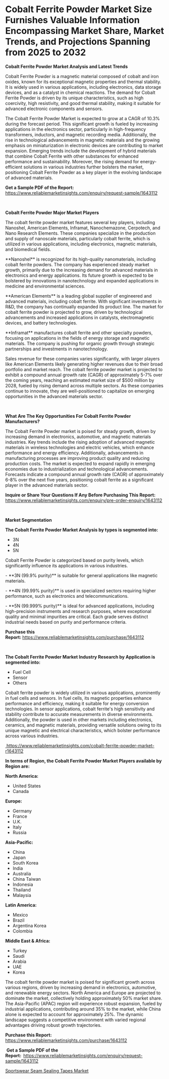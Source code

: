 <p><h1>Cobalt Ferrite Powder Market Size Furnishes Valuable Information Encompassing Market Share, Market Trends, and Projections Spanning from 2025 to 2032</h1></p><p><strong>Cobalt Ferrite Powder Market Analysis and Latest Trends</strong></p>
<p><p>Cobalt Ferrite Powder is a magnetic material composed of cobalt and iron oxides, known for its exceptional magnetic properties and thermal stability. It is widely used in various applications, including electronics, data storage devices, and as a catalyst in chemical reactions. The demand for Cobalt Ferrite Powder is driven by its unique characteristics, such as high coercivity, high resistivity, and good thermal stability, making it suitable for advanced electronic components and sensors.</p><p>The Cobalt Ferrite Powder Market is expected to grow at a CAGR of 10.3% during the forecast period. This significant growth is fueled by increasing applications in the electronics sector, particularly in high-frequency transformers, inductors, and magnetic recording media. Additionally, the rise in technological advancements in magnetic materials and the growing emphasis on miniaturization in electronic devices are contributing to market expansion. Emerging trends include the development of hybrid materials that combine Cobalt Ferrite with other substances for enhanced performance and sustainability. Moreover, the rising demand for energy-efficient solutions in various industries further bolsters the market, positioning Cobalt Ferrite Powder as a key player in the evolving landscape of advanced materials.</p></p>
<p><strong>Get a Sample PDF of the Report:&nbsp;</strong> <a href="https://www.reliablemarketinsights.com/enquiry/request-sample/1643112?utm_campaign=1894&utm_medium=2&utm_source=Github&utm_content=ia&utm_term=12012025&utm_id=cobalt-ferrite-powder">https://www.reliablemarketinsights.com/enquiry/request-sample/1643112</a></p>
<p>&nbsp;</p>
<p><strong>Cobalt Ferrite Powder Major Market Players</strong></p>
<p><p>The cobalt ferrite powder market features several key players, including Nanoshel, American Elements, Inframat, Nanochemazone, Cerpotech, and Nano Research Elements. These companies specialize in the production and supply of nanoscale materials, particularly cobalt ferrite, which is utilized in various applications, including electronics, magnetic materials, and biomedical fields.</p><p>**Nanoshel** is recognized for its high-quality nanomaterials, including cobalt ferrite powders. The company has experienced steady market growth, primarily due to the increasing demand for advanced materials in electronics and energy applications. Its future growth is expected to be bolstered by innovations in nanotechnology and expanded applications in medicine and environmental sciences.</p><p>**American Elements** is a leading global supplier of engineered and advanced materials, including cobalt ferrite. With significant investments in R&D, the company has continually expanded its product line. The market for cobalt ferrite powder is projected to grow, driven by technological advancements and increased applications in catalysts, electromagnetic devices, and battery technologies.</p><p>**Inframat** manufactures cobalt ferrite and other specialty powders, focusing on applications in the fields of energy storage and magnetic materials. The company is pushing for organic growth through strategic partnerships and investments in nanotechnology.</p><p>Sales revenue for these companies varies significantly, with larger players like American Elements likely generating higher revenues due to their broad portfolio and market reach. The cobalt ferrite powder market is projected to exhibit a compound annual growth rate (CAGR) of approximately 5-7% over the coming years, reaching an estimated market size of $500 million by 2028, fueled by rising demand across multiple sectors. As these companies continue to innovate, they are well-positioned to capitalize on emerging opportunities in the advanced materials sector.</p></p>
<p>&nbsp;</p>
<p><strong>What Are The Key Opportunities For Cobalt Ferrite Powder Manufacturers?</strong></p>
<p><p>The Cobalt Ferrite Powder market is poised for steady growth, driven by increasing demand in electronics, automotive, and magnetic materials industries. Key trends include the rising adoption of advanced magnetic materials in wireless technologies and electric vehicles, which enhance performance and energy efficiency. Additionally, advancements in manufacturing processes are improving product quality and reducing production costs. The market is expected to expand rapidly in emerging economies due to industrialization and technological advancements. Forecasts indicate a compound annual growth rate (CAGR) of approximately 6-8% over the next five years, positioning cobalt ferrite as a significant player in the advanced materials sector.</p></p>
<p><strong>Inquire or Share Your Questions If Any Before Purchasing This Report:</strong> <a href="https://www.reliablemarketinsights.com/enquiry/pre-order-enquiry/1643112?utm_campaign=1894&utm_medium=2&utm_source=Github&utm_content=ia&utm_term=12012025&utm_id=cobalt-ferrite-powder">https://www.reliablemarketinsights.com/enquiry/pre-order-enquiry/1643112</a></p>
<p>&nbsp;</p>
<p><strong>Market Segmentation</strong></p>
<p><strong>The Cobalt Ferrite Powder Market Analysis by types is segmented into:</strong></p>
<p><ul><li>3N</li><li>4N</li><li>5N</li></ul></p>
<p><p>Cobalt Ferrite Powder is categorized based on purity levels, which significantly influence its applications in various industries. </p><p>- **3N (99.9% purity)** is suitable for general applications like magnetic materials.</p><p>- **4N (99.99% purity)** is used in specialized sectors requiring higher performance, such as electronics and telecommunications.</p><p>- **5N (99.999% purity)** is ideal for advanced applications, including high-precision instruments and research purposes, where exceptional quality and minimal impurities are critical. Each grade serves distinct industrial needs based on purity and performance criteria.</p></p>
<p><strong>Purchase this Report:&nbsp;</strong><a href="https://www.reliablemarketinsights.com/purchase/1643112?utm_campaign=1894&utm_medium=2&utm_source=Github&utm_content=ia&utm_term=12012025&utm_id=cobalt-ferrite-powder">https://www.reliablemarketinsights.com/purchase/1643112</a></p>
<p>&nbsp;</p>
<p><strong>The Cobalt Ferrite Powder Market Industry Research by Application is segmented into:</strong></p>
<p><ul><li>Fuel Cell</li><li>Sensor</li><li>Others</li></ul></p>
<p><p>Cobalt ferrite powder is widely utilized in various applications, prominently in fuel cells and sensors. In fuel cells, its magnetic properties enhance performance and efficiency, making it suitable for energy conversion technologies. In sensor applications, cobalt ferrite's high sensitivity and stability contribute to accurate measurements in diverse environments. Additionally, the powder is used in other markets including electronics, ceramics, and magnetic materials, providing versatile solutions owing to its unique magnetic and electrical characteristics, which bolster performance across various industries.</p></p>
<p><a href="https://www.reliablemarketinsights.com/cobalt-ferrite-powder-market-r1643112?utm_campaign=1894&utm_medium=2&utm_source=Github&utm_content=ia&utm_term=12012025&utm_id=cobalt-ferrite-powder">&nbsp;https://www.reliablemarketinsights.com/cobalt-ferrite-powder-market-r1643112</a></p>
<p><strong>In terms of Region, the Cobalt Ferrite Powder Market Players available by Region are:</strong></p>
<p>
    <p> <strong> North America: </strong>
        <ul>
            <li>United States</li>
            <li>Canada</li>
        </ul>
        </p> 
    <p> <strong> Europe: </strong>
        <ul>
            <li>Germany</li>
            <li>France</li>
            <li>U.K.</li>
            <li>Italy</li>
            <li>Russia</li>
        </ul>
        </p> 
    <p> <strong> Asia-Pacific: </strong>
        <ul>
            <li>China</li>
            <li>Japan</li>
            <li>South Korea</li>
            <li>India</li>
            <li>Australia</li>
            <li>China Taiwan</li>
            <li>Indonesia</li>
            <li>Thailand</li>
            <li>Malaysia</li>
        </ul>
        </p> 
    <p> <strong> Latin America: </strong>
        <ul>
            <li>Mexico</li>
            <li>Brazil</li>
            <li>Argentina Korea</li>
            <li>Colombia</li>
        </ul>
        </p> 
    <p> <strong> Middle East & Africa: </strong>
        <ul>
            <li>Turkey</li>
            <li>Saudi</li>
            <li>Arabia</li>
            <li>UAE</li>
            <li>Korea</li>
        </ul>
    </p>
    </p>
<p><p>The cobalt ferrite powder market is poised for significant growth across various regions, driven by increasing demand in electronics, automotive, and renewable energy sectors. North America and Europe are projected to dominate the market, collectively holding approximately 50% market share. The Asia-Pacific (APAC) region will experience robust expansion, fueled by industrial applications, contributing around 35% to the market, while China alone is expected to account for approximately 25%. The dynamic landscape suggests a competitive environment with varied regional advantages driving robust growth trajectories.</p></p>
<p><strong>Purchase this Report: </strong><a href="https://www.reliablemarketinsights.com/purchase/1643112?utm_campaign=1894&utm_medium=2&utm_source=Github&utm_content=ia&utm_term=12012025&utm_id=cobalt-ferrite-powder">https://www.reliablemarketinsights.com/purchase/1643112</a></p>
<p>&nbsp;<strong>Get a Sample PDF of the Report:&nbsp;&nbsp;</strong><a href="https://www.reliablemarketinsights.com/enquiry/request-sample/1643112?utm_campaign=1894&utm_medium=2&utm_source=Github&utm_content=ia&utm_term=12012025&utm_id=cobalt-ferrite-powder">https://www.reliablemarketinsights.com/enquiry/request-sample/1643112</a></p>
<p><strong></strong></p>
<p><p><a href="https://github.com/marloy8/Market-Research-Report-List-6/blob/main/sportswear-seam-sealing-tapes-market.md?utm_campaign=1894&utm_medium=2&utm_source=Github&utm_content=ia&utm_term=12012025&utm_id=cobalt-ferrite-powder">Sportswear Seam Sealing Tapes Market</a></p></p>
